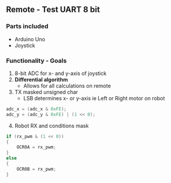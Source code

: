 ## Remote - Test UART 8 bit

### Parts included
+ Arduino Uno
+ Joystick

### Functionality - Goals
1. 8-bit ADC for x- and y-axis of joystick
2. **Differential algorithm**
    + Allows for all calculations on remote
3. TX masked unsigned char
    + LSB determines x- or y-axis ie Left or Right motor on robot
```c
adc_x = (adc_x & 0xFE);
adc_y = (adc_y & 0xFE) | (1 << 0);
```

4. Robot RX and conditions mask

```c
if (rx_pwm & (1 << 0))
{
    OCR0A = rx_pwm;
}
else
{
    OCR0B = rx_pwm;
}
```

